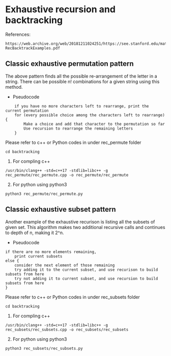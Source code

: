 # Exhaustive recursion and backtracking

References:
```
https://web.archive.org/web/20181211024251/https://see.stanford.edu/materials/icspacs106b/H19-RecBacktrackExamples.pdf
```

## Classic exhaustive permutation pattern
The above pattern finds all the possible re-arrangement of the letter in a string. 
There can be possible n! combinations for a given string using this method.

* Pseudocode
```
    if you have no more characters left to rearrange, print the current permutation
    for (every possible choice among the characters left to rearrange) {
        Make a choice and add that character to the permutation so far
        Use recursion to rearrange the remaining letters
    }
```

Please refer to c++ or Python codes in under rec_permute folder
```
cd backtracking
```
1. For compling c++
```
/usr/bin/clang++ -std=c++17 -stdlib=libc++ -g rec_permute/rec_permute.cpp -o rec_permute/rec_permute
```
2. For python using python3
```
python3 rec_permute/rec_permute.py
```

## Classic exhaustive subset pattern
Another example of the exhaustive recurison is listing all the subsets of given set. This algorithm makes two additional recursive calls and continues to depth of n, making it 2^n.

* Pseudocode
```
if there are no more elements remaining,
    print current subsets
else {
    consider the next element of those remaining
    try adding it to the current subset, and use recurison to build subsets from here
    try not adding it to current subset, and use recursion to build subsets from here
}
```
Please refer to c++ or Python codes in under rec_subsets folder
```
cd backtracking
```
1. For compling c++
```
/usr/bin/clang++ -std=c++17 -stdlib=libc++ -g rec_subsets/rec_subsets.cpp -o rec_subsets/rec_subsets
```
2. For python using python3
```
python3 rec_subsets/rec_subsets.py
```